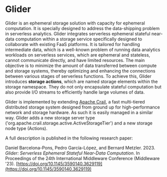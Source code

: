 <!--
{% comment %}
Licensed to the Apache Software Foundation (ASF) under one or more
contributor license agreements.  See the NOTICE file distributed with
this work for additional information regarding copyright ownership.
The ASF licenses this file to You under the Apache License, Version 2.0
(the "License"); you may not use this file except in compliance with
the License.  You may obtain a copy of the License at

   http://www.apache.org/licenses/LICENSE-2.0

Unless required by applicable law or agreed to in writing, software
distributed under the License is distributed on an "AS IS" BASIS,
WITHOUT WARRANTIES OR CONDITIONS OF ANY KIND, either express or implied.
See the License for the specific language governing permissions and
limitations under the License.
{% endcomment %}
-->

# Glider

Glider is an ephemeral storage solution with capacity for ephemeral computation.
It is specially designed to address the data-shipping problem in serverless analytics.
Glider integrates serverless ephemeral stateful near-data computation within a storage service specifically designed to collaborate with existing FaaS platforms.
It is tailored for handling intermediate data, which is a well-known problem of running data analytics workloads on serverless services, which are ephemeral and stateless, cannot communicate directly, and have limited resources.
The main objective is to minimize the amount of data transferred between compute and storage systems, thereby optimizing and enhancing the connections between various stages of serverless functions.
To achieve this, Glider introduces **storage actions**, which are named storage elements within the storage namespace.
They do not only encapsulate stateful computation but also provide I/O streams to efficiently handle large volumes of data.

Glider is implemented by extending [Apache Crail](https://github.com/apache/incubator-crail), a fast multi-tiered distributed storage system designed from ground up for high-performance network and storage hardware.
As such it is easily managed in a similar way.
Glider adds a new storage server type ('org.apache.crail.storage.active.ActiveStorageTier') and a new storage node type (Actions).

A full description is published in the following research paper:

Daniel Barcelona-Pons, Pedro García-López, and Bernard Metzler. 2023. *Glider: Serverless Ephemeral Stateful Near-Data Computation*. In Proceedings of the 24th International Middleware Conference (Middleware '23). [https://doi.org/10.1145/3590140.3629119](https://doi.org/10.1145/3590140.3629119)


